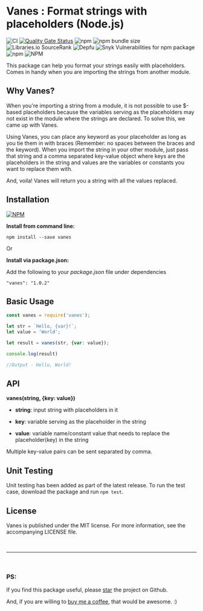 # Vanes : Format strings with placeholders (Node.js)

![CI](https://github.com/arghyadeep-k/vanes/workflows/CI/badge.svg?branch=master)
[![Quality Gate Status](https://sonarcloud.io/api/project_badges/measure?project=arghyadeep-k_vanes&metric=alert_status)](https://sonarcloud.io/dashboard?id=arghyadeep-k_vanes)
![npm](https://img.shields.io/npm/v/vanes)
![npm bundle size](https://img.shields.io/bundlephobia/min/vanes)
![Libraries.io SourceRank](https://img.shields.io/librariesio/sourcerank/npm/vanes)
![Depfu](https://img.shields.io/depfu/arghyadeep-k/vanes)
![Snyk Vulnerabilities for npm package](https://img.shields.io/snyk/vulnerabilities/npm/vanes)
![npm](https://img.shields.io/npm/dt/vanes)
![NPM](https://img.shields.io/npm/l/vanes?color=blue)


This package can help you format your strings easily with placeholders. Comes in handy when you are importing the strings from another module.

## Why Vanes?
When you're importing a string from a module, it is not possible to use $-based placeholders because the variables serving as the placeholders may not exist in the module where the strings are declared. To solve this, we came up with Vanes.

Using Vanes, you can place any keyword as your placeholder as long as you tie them in with braces (Remember: no spaces between the braces and the keyword). When you import the string in your other module, just pass that string and a comma separated key-value object where keys are the placeholders in the string and values are the variables or constants you want to replace them with. 

And, voila! Vanes will return you a string with all the values replaced.

## Installation

[![NPM](https://nodei.co/npm/vanes.png)](https://nodei.co/npm/vanes/)

**Install from command line:**

`npm install --save vanes`

Or

**Install via package.json:**

Add the following to your *package.json* file under dependencies

`"vanes": "1.0.2"`



## Basic Usage
```javascript
const vanes = require('vanes');

let str = `Hello, {var}!`;
let value = 'World';

let result = vanes(str, {var: value});

console.log(result) 

//Output - Hello, World!
```

## API

**vanes(string, {key: value})**

- **string**: input string with placeholders in it

- **key**: variable serving as the placeholder in the string

- **value**: variable name/constant value that needs to replace the placeholder(key) in the string

Multiple key-value pairs can be sent separated by comma.

## Unit Testing

Unit testing has been added as part of the latest release.
To run the test case, download the package and run `npm test`.

## License

Vanes is published under the MIT license. For more information, see the accompanying LICENSE file. 

<br>

---
<br>

### PS: 
If you find this package useful, please [star](https://github.com/arghyadeep-k/vanes) the project on Github. 

And, if you are willing to [buy me a coffee](https://ko-fi.com/arghyadeep), that would be awesome. :)
